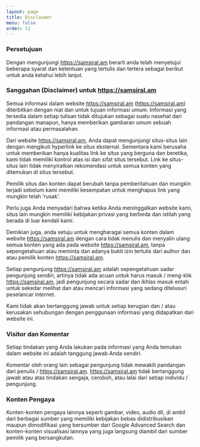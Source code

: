```yaml
---
layout: page
title: Disclaimer
menu: false
order: 11
---
```


### Persetujuan

Dengan mengunjungi https://samsiral.am berarti anda telah menyetujui beberapa syarat dan ketentuan yang tertulis dan tertera sebagai berikut untuk anda ketahui lebih lanjut.

### Sanggahan (Disclaimer) untuk https://samsiral.am

Semua informasi dalam website https://samsiral.am (https://samsiral.am) diterbitkan dengan niat dan untuk tujuan informasi umum. Informasi yang tersedia dalam setiap tulisan tidak ditujukan sebagai suatu nasehat dari pandangan manapun, hanya memberikan gambaran umum sebuah informasi atau permasalahan.

Dari website https://samsiral.am, Anda dapat mengunjungi situs-situs lain dengan mengikuti hyperlink ke situs eksternal. Sementara kami berusaha untuk memberikan hanya kualitas link ke situs yang berguna dan beretika, kami tidak memiliki kontrol atas isi dan sifat situs tersebut. Link ke situs-situs lain tidak menyiratkan rekomendasi untuk semua konten yang ditemukan di situs tersebut.

Pemilik situs dan konten dapat berubah tanpa pemberitahuan dan mungkin terjadi sebelum kami memiliki kesempatan untuk menghapus link yang mungkin telah ‘rusak’.

Perlu juga Anda menyadari bahwa ketika Anda meninggalkan website kami, situs lain mungkin memiliki kebijakan privasi yang berbeda dan istilah yang berada di luar kendali kami.

Demikian juga, anda setuju untuk mengharagai semua konten dalam website https://samsiral.am dengan cara tidak menulis dan menyalin ulang semua konten yang ada pada website https://samsiral.am, tanpa sepengetahuan atau meminta dan adanya bukti izin tertulis dari author dan atau pemilik konten https://samsiral.am.

Setiap pengunjung https://samsiral.am adalah sepengetahuan sadar pengunjung sendiri, artinya tidak ada acuan untuk harus masuk / meng-klik https://samsiral.am, jadi pengunjung secara sadar dan ikhlas masuk entah untuk sekedar melihat dan atau mencari informasi yang sedang ditelusuri peselancar internet.

Kami tidak akan bertanggung jawab untuk setiap kerugian dan / atau kerusakan sehubungan dengan penggunaan informasi yang didapatkan dari website ini.

### Visitor dan Komentar

Setiap tindakan yang Anda lakukan pada informasi yang Anda temukan dalam website ini adalah tanggung jawab Anda sendiri.

Komentar oleh orang lain sebagai pengunjung tidak mewakili pandangan dari penulis / https://samsiral.am. https://samsiral.am tidak bertanggung jawab atau atas tindakan sengaja, ceroboh, atau lalai dari setiap individu / pengunjung.

### Konten Pengaya

Konten-konten pengaya lainnya seperti gambar, video, audio dll, di ambil dari berbagai sumber yang memiliki kebijakan bebas didistribusikan maupun dimodifikasi yang bersumber dari Google Advanced Search dan konten-konten visualisasi lainnya yang juga langsung diambil dari sumber pemilik yang bersangkutan.


